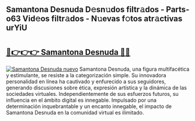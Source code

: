 ## Samantona Desnuda D𝚎sn𝚞dos filtr𝚊dos - Parts-o63 Vid𝚎os filtr𝚊dos - N𝚞evas f𝚘tos atr𝚊ctivas urYiU

# <h2><a href="http://mbbtj9.tromn.icu/?c=Samantona+Desnuda">🔗👉👉👉 Samantona Desnuda 🔗🔗</a></h2>

[![Samantona Desnuda nuevo](https://i.imgur.com/pEAQMta.gif)](http://mbbtj9.tromn.icu/?c=Samantona+Desnuda)
Samantona Desnuda, una figura multifacética y estimulante, se resiste a la categorización simple. Su innovadora personalidad en línea ha cautivado y enfurecido a sus seguidores, generando discusiones sobre ética, expresión artística y la dinámica de las sociedades virtuales. Independientemente de sus esfuerzos futuros, su influencia en el ámbito digital es innegable. Impulsado por una determinación inquebrantable y un encanto innegable, el impacto de Samantona Desnuda en la comunidad virtual es ilimitado.
